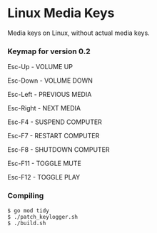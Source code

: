 # Linux Media Keys
Media keys on Linux, without actual media keys.


### Keymap for version 0.2
Esc-Up - VOLUME UP

Esc-Down - VOLUME DOWN

Esc-Left - PREVIOUS MEDIA

Esc-Right - NEXT MEDIA

Esc-F4 - SUSPEND COMPUTER

Esc-F7 - RESTART COMPUTER

Esc-F8 - SHUTDOWN COMPUTER

Esc-F11 - TOGGLE MUTE

Esc-F12 - TOGGLE PLAY

### Compiling
```
$ go mod tidy
$ ./patch_keylogger.sh
$ ./build.sh
```
